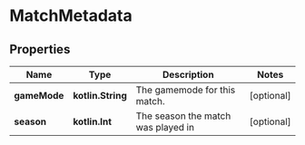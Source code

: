 
# MatchMetadata

## Properties
| Name | Type | Description | Notes |
| ------------ | ------------- | ------------- | ------------- |
| **gameMode** | **kotlin.String** | The gamemode for this match. |  [optional] |
| **season** | **kotlin.Int** | The season the match was played in |  [optional] |



